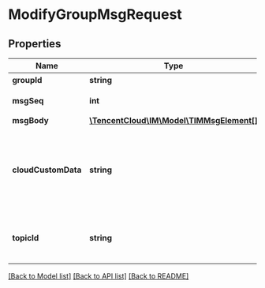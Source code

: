 # ModifyGroupMsgRequest

## Properties
Name | Type | Description | Notes
------------ | ------------- | ------------- | -------------
**groupId** | **string** | 操作的群 ID | 
**msgSeq** | **int** | 自请求修改的消息 seq | 
**msgBody** | [**\TencentCloud\IM\Model\TIMMsgElement[]**](TIMMsgElement.md) |  | [optional] 
**cloudCustomData** | **string** | 消息自定义数据（云端保存，会发送到对端，程序卸载重装后还能拉取到） | [optional] 
**topicId** | **string** | 话题的 ID, 仅支持话题的社群适用此选项 | [optional] 

[[Back to Model list]](../README.md#documentation-for-models) [[Back to API list]](../README.md#documentation-for-api-endpoints) [[Back to README]](../README.md)


